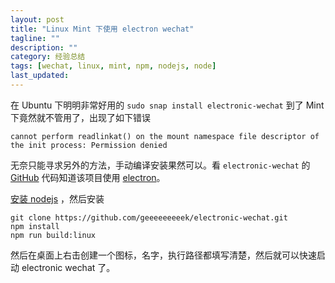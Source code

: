 ```yaml
---
layout: post
title: "Linux Mint 下使用 electron wechat"
tagline: ""
description: ""
category: 经验总结
tags: [wechat, linux, mint, npm, nodejs, node]
last_updated: 
---
```


在 Ubuntu 下明明非常好用的 `sudo snap install electronic-wechat` 到了 Mint 下竟然就不管用了，出现了如下错误

    cannot perform readlinkat() on the mount namespace file descriptor of the init process: Permission denied

无奈只能寻求另外的方法，手动编译安装果然可以。看 `electronic-wechat` 的 [GitHub](https://github.com/geeeeeeeeek/electronic-wechat) 代码知道该项目使用 [electron](https://github.com/atom/electron)。

[安装 nodejs](/post/2017/10/linux-install-nodejs.html) ，然后安装

    git clone https://github.com/geeeeeeeeek/electronic-wechat.git
    npm install
    npm run build:linux

然后在桌面上右击创建一个图标，名字，执行路径都填写清楚，然后就可以快速启动 electronic wechat 了。

